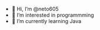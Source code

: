 - 👋 Hi, I’m @neto605
- 👀 I’m interested in programmming   
- 🌱 I’m currently learning Java

<!---
neto605/neto605 is a ✨ special ✨ repository because its `README.md` (this file) appears on your GitHub profile.
You can click the Preview link to take a look at your changes.
--->

